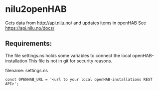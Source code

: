 # nilu2openHAB
Gets data from http://api.nilu.no/ and updates items in openHAB
See https://api.nilu.no/docs/

## Requirements:
The file settings.ns holds some variables to connect the local openHAB-installation
This file is not in git for security reasons.

filename: settings.ns
```
const OPENHAB_URL = '<url to your local openHAB-installations REST API>';
```
